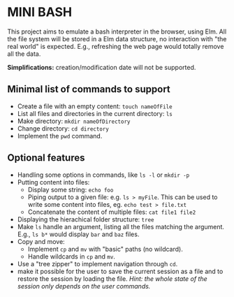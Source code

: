 # MINI BASH

This project aims to emulate a bash interpreter in the browser, using Elm. All the file
system will be stored in a Elm data structure, no interaction with "the real world" is
expected. E.g., refreshing the web page would totally remove all the data.


**Simplifications:** creation/modification date will not be supported.

## Minimal list of commands to support
* Create a file with an empty content: `touch nameOfFile`
* List all files and directories in the current directory: `ls`
* Make directory: `mkdir nameOfDirectory`
* Change directory: `cd directory`
* Implement the `pwd` command.

## Optional features
* Handling some options in commands, like `ls -l` or `mkdir -p`
* Putting content into files:
    - Display some string: `echo foo`
    - Piping output to a given file: e.g. `ls > myFile`. This can be used to write some content into files, eg. `echo test > file.txt`
    - Concatenate the content of multiple files: `cat file1 file2`
* Displaying the hierachical folder structure: `tree`
* Make `ls` handle an argument, listing all the files matching the argument. E.g., `ls b*` would display `bar` and `baz` files.
* Copy and move:
    - Implement `cp` and `mv` with "basic" paths (no wildcard).
    - Handle wildcards in `cp` and `mv`.
* Use a "tree zipper" to implement navigation through `cd`.
* make it possible for the user to save the current session as a file and to restore the session by loading the file.
  *Hint: the whole state of the session only depends on the user commands.*


